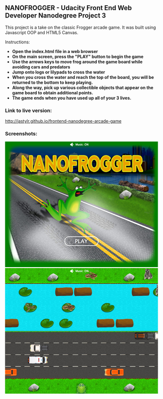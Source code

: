## NANOFROGGER - Udacity Front End Web Developer Nanodegree Project 3

This project is a take on the classic Frogger arcade game. It was built using Javascript OOP and HTML5 Canvas.

Instructions:

- **Open the index.html file in a web browser**
- **On the main screen, press the "PLAY" button to begin the game**
- **Use the arrows keys to move frog around the game board while avoiding cars and predators**
- **Jump onto logs or lilypads to cross the water**
- **When you cross the water and reach the top of the board, you will be returned to the bottom to keep playing.** 
- **Along the way, pick up various collectible objects that appear on the game board to obtain additional points.**
- **The game ends when you have used up all of your 3 lives.**

### Link to live version:

http://jastylr.github.io/frontend-nanodegree-arcade-game

### Screenshots:

![](/images/screenshot-01.jpg?raw=true)
![](/images/screenshot-02.jpg?raw=true)